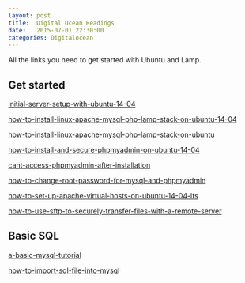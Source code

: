 ```yaml
---
layout: post
title:  Digital Ocean Readings
date:   2015-07-01 22:30:00
categories: Digitalocean
---
```


All the links you need to get started with Ubuntu and Lamp.

Get started
-------------

[initial-server-setup-with-ubuntu-14-04][initial-server-setup-with-ubuntu-14-04]

[how-to-install-linux-apache-mysql-php-lamp-stack-on-ubuntu-14-04][how-to-install-linux-apache-mysql-php-lamp-stack-on-ubuntu-14-04]

[how-to-install-linux-apache-mysql-php-lamp-stack-on-ubuntu][how-to-install-linux-apache-mysql-php-lamp-stack-on-ubuntu]

[how-to-install-and-secure-phpmyadmin-on-ubuntu-14-04][how-to-install-and-secure-phpmyadmin-on-ubuntu-14-04]

[cant-access-phpmyadmin-after-installation][cant-access-phpmyadmin-after-installation]

[how-to-change-root-password-for-mysql-and-phpmyadmin][how-to-change-root-password-for-mysql-and-phpmyadmin]

[how-to-set-up-apache-virtual-hosts-on-ubuntu-14-04-lts][how-to-set-up-apache-virtual-hosts-on-ubuntu-14-04-lts]

[how-to-use-sftp-to-securely-transfer-files-with-a-remote-server][how-to-use-sftp-to-securely-transfer-files-with-a-remote-server]

Basic SQL
-------------

[a-basic-mysql-tutorial][a-basic-mysql-tutorial]

[how-to-import-sql-file-into-mysql][how-to-import-sql-file-into-mysql]







[initial-server-setup-with-ubuntu-14-04]:https://www.digitalocean.com/community/tutorials/initial-server-setup-with-ubuntu-14-04

[how-to-install-linux-apache-mysql-php-lamp-stack-on-ubuntu-14-04]:https://www.digitalocean.com/community/tutorials/how-to-install-linux-apache-mysql-php-lamp-stack-on-ubuntu-14-04

[how-to-install-linux-apache-mysql-php-lamp-stack-on-ubuntu]:https://www.digitalocean.com/community/tutorials/how-to-install-linux-apache-mysql-php-lamp-stack-on-ubuntu

[how-to-install-and-secure-phpmyadmin-on-ubuntu-14-04]:https://www.digitalocean.com/community/tutorials/how-to-install-and-secure-phpmyadmin-on-ubuntu-14-04

[cant-access-phpmyadmin-after-installation]:http://stackoverflow.com/questions/18542553/cant-access-phpmyadmin-after-installation

[how-to-change-root-password-for-mysql-and-phpmyadmin]:http://askubuntu.com/questions/118772/how-to-change-root-password-for-mysql-and-phpmyadmin

[how-to-set-up-apache-virtual-hosts-on-ubuntu-14-04-lts]:https://www.digitalocean.com/community/tutorials/how-to-set-up-apache-virtual-hosts-on-ubuntu-14-04-lts

[how-to-use-sftp-to-securely-transfer-files-with-a-remote-server]:https://www.digitalocean.com/community/tutorials/how-to-use-sftp-to-securely-transfer-files-with-a-remote-server

[a-basic-mysql-tutorial]:https://www.digitalocean.com/community/tutorials/a-basic-mysql-tutorial

[how-to-import-sql-file-into-mysql]:https://www.digitalocean.com/community/questions/how-to-import-sql-file-into-mysql

[fw]:https://www.digitalocean.com/community/tutorials/how-to-setup-a-firewall-with-ufw-on-an-ubuntu-and-debian-cloud-server
